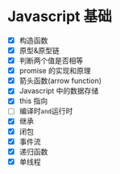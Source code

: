 # Javascript 基础

- [x] 构造函数
- [x] 原型&原型链
- [x] 判断两个值是否相等
- [x] promise 的实现和原理
- [x] 箭头函数(arrow function)
- [x] Javascript 中的数据存储
- [x] this 指向
- [ ] 编译时`and`运行时
- [x] 继承
- [x] 闭包
- [x] 事件流
- [x] 递归函数
- [x] 单线程
